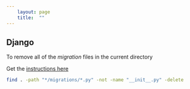 ```yaml
---
    layout: page
    title:  ""
---
```


## Django

To remove all of the *migration* files in the current directory

Get the [instructions here](https://simpleisbetterthancomplex.com/tutorial/2016/07/26/how-to-reset-migrations.html)

```bash
find . -path "*/migrations/*.py" -not -name "__init__.py" -delete
```
